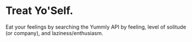 Treat Yo'Self.
===============

Eat your feelings by searching the Yummly API by feeling, level of solitude (or company), and laziness/enthusiasm.
